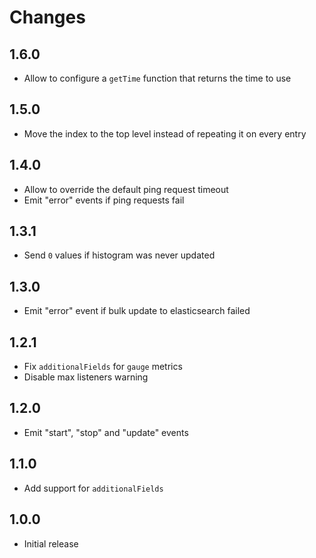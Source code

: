 # Changes

## 1.6.0

- Allow to configure a `getTime` function that returns the time to use

## 1.5.0

- Move the index to the top level instead of repeating it on every entry

## 1.4.0

- Allow to override the default ping request timeout
- Emit "error" events if ping requests fail

## 1.3.1

- Send `0` values if histogram was never updated

## 1.3.0

- Emit "error" event if bulk update to elasticsearch failed

## 1.2.1

- Fix `additionalFields` for `gauge` metrics
- Disable max listeners warning

## 1.2.0

- Emit "start", "stop" and "update" events

## 1.1.0

- Add support for `additionalFields`

## 1.0.0

- Initial release
